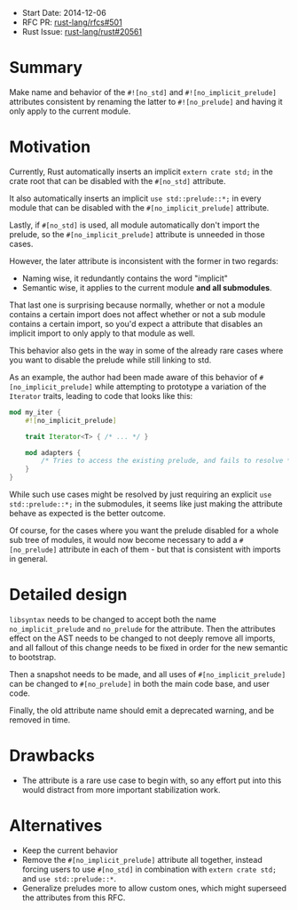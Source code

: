 - Start Date: 2014-12-06
- RFC PR: [rust-lang/rfcs#501](https://github.com/rust-lang/rfcs/pull/501)
- Rust Issue: [rust-lang/rust#20561](https://github.com/rust-lang/rust/issues/20561)

# Summary

Make name and behavior of the `#![no_std]` and `#![no_implicit_prelude]` attributes
consistent by renaming the latter to `#![no_prelude]` and having it only apply to the current
module.

# Motivation

Currently, Rust automatically inserts an implicit `extern crate std;` in the crate root that can be
disabled with the `#[no_std]` attribute.

It also automatically inserts an implicit `use std::prelude::*;` in every module that can be
disabled with the `#[no_implicit_prelude]` attribute.

Lastly, if `#[no_std]` is used, all module automatically don't import the prelude, so the
`#[no_implicit_prelude]` attribute is unneeded in those cases.

However, the later attribute is inconsistent with the former in two regards:

- Naming wise, it redundantly contains the word "implicit"
- Semantic wise, it applies to the current module __and all submodules__.

That last one is surprising because normally, whether or not a module contains a certain import
does not affect whether or not a sub module contains a certain import, so you'd expect a attribute
that disables an implicit import to only apply to that module as well.

This behavior also gets in the way in some of the already rare cases where you want to disable the
prelude while still linking to std.

As an example, the author had been made aware of this behavior of `#[no_implicit_prelude]` while
attempting to prototype a variation of the `Iterator` traits, leading to code that looks like this:

```rust
mod my_iter {
    #![no_implicit_prelude]

    trait Iterator<T> { /* ... */ }

    mod adapters {
        /* Tries to access the existing prelude, and fails to resolve */
    }
}
```

While such use cases might be resolved by just requiring an explicit `use std::prelude::*;`
in the submodules, it seems like just making the attribute behave as expected is the better outcome.

Of course, for the cases where you want the prelude disabled for a whole sub tree of modules, it
would now become necessary to add a `#[no_prelude]` attribute in each of them - but that
is consistent with imports in general.

# Detailed design

`libsyntax` needs to be changed to accept both the name `no_implicit_prelude` and `no_prelude` for
the attribute. Then the attributes effect on the AST needs to be changed to not deeply remove all
imports, and all fallout of this change needs to be fixed in order for the new semantic to
bootstrap.

Then a snapshot needs to be made, and all uses of `#[no_implicit_prelude]` can be
changed to `#[no_prelude]` in both the main code base, and user code.

Finally, the old attribute name should emit a deprecated warning, and be removed in time.

# Drawbacks

- The attribute is a rare use case to begin with, so any effort put into this would
  distract from more important stabilization work.

# Alternatives

 - Keep the current behavior
 - Remove the `#[no_implicit_prelude]` attribute all together, instead forcing users to use
   `#[no_std]` in combination with `extern crate std;` and `use std::prelude::*`.
 - Generalize preludes more to allow custom ones, which might superseed the attributes from this RFC.
